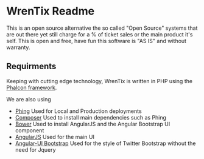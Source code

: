 # WrenTix Readme


This is an open source alternative the so called "Open Source" systems that are out there yet still charge for a % of ticket sales or the main product it's self.
 This is open and free, have fun this software is "AS IS" and without warranty.
 
 ## Requirments
 
 Keeping with cutting edge technology, WrenTix is written in PHP using the [Phalcon framework](http://phalconphp.com/).
 
 We are also using
  
 *  [Phing](http://www.phing.info/) Used for Local and Production deployments 
 *  [Composer](https://getcomposer.org/) Used to install main dependencies such as Phing
 *  [Bower](http://bower.io/) Used to install AngularJS and the Angular Bootstrap UI component
 *  [AngularJS](https://angularjs.org/) Used for the main UI
 *  [Angular-UI Bootstrap](http://angular-ui.github.io/bootstrap/) Used for the style of Twitter Bootstrap without the need for Jquery
 
 
 
